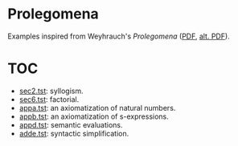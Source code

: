 # Prolegomena

Examples inspired from Weyhrauch's _Prolegomena_ ([PDF](https://apps.dtic.mil/dtic/tr/fulltext/u2/a065698.pdf), [alt. PDF](https://pdfs.semanticscholar.org/07b8/2b58e1fd76540cf2217ed4537136855685d5.pdf)).

# TOC

- [sec2.tst](sec2.tst): syllogism.
- [sec6.tst](sec6.tst): factorial.
- [appa.tst](appa.tst): an axiomatization of natural numbers.
- [appb.tst](appb.tst): an axiomatization of s-expressions.
- [appd.tst](appd.tst): semantic evaluations.
- [adde.tst](appe.tst): syntactic simplification.

